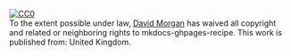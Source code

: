 <p xmlns:dct="http://purl.org/dc/terms/" xmlns:vcard="http://www.w3.org/2001/vcard-rdf/3.0#">
  <a rel="license"
     href="http://creativecommons.org/publicdomain/zero/1.0/">
    <img src="https://licensebuttons.net/p/zero/1.0/88x31.png" style="border-style: none;" alt="CC0" />
  </a>
  <br />
  To the extent possible under law,
  <a rel="dct:publisher"
     href="https://github.com/outofphase">
    <span property="dct:title">David Morgan</span></a>
  has waived all copyright and related or neighboring rights to
  <span property="dct:title">mkdocs-ghpages-recipe</span>.
This work is published from:
<span property="vcard:Country" datatype="dct:ISO3166"
      content="GB" about="https://github.com/outofphase">
  United Kingdom</span>.
</p>
